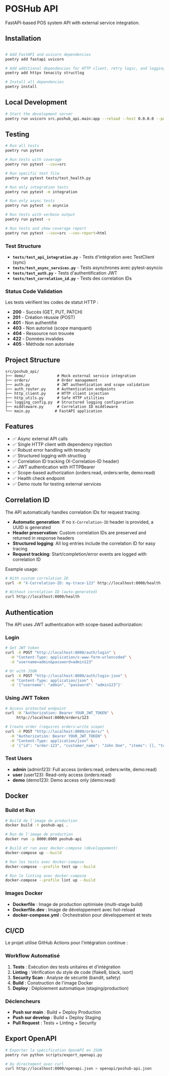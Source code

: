 # POSHub API

FastAPI-based POS system API with external service integration.

## Installation

```bash

# Add FastAPI and uvicorn dependencies
poetry add fastapi uvicorn

# Add additional dependencies for HTTP client, retry logic, and logging
poetry add httpx tenacity structlog

# Install all dependencies
poetry install
```

## Local Development

```bash
# Start the development server
poetry run uvicorn src.poshub_api.main:app --reload --host 0.0.0.0 --port 8000
```


## Testing

```bash
# Run all tests
poetry run pytest

# Run tests with coverage
poetry run pytest --cov=src

# Run specific test file
poetry run pytest tests/test_health.py

# Run only integration tests
poetry run pytest -m integration

# Run only async tests
poetry run pytest -m asyncio

# Run tests with verbose output
poetry run pytest -v

# Run tests and show coverage report
poetry run pytest --cov=src --cov-report=html
```

### Test Structure

- **`tests/test_api_integration.py`** - Tests d'intégration avec TestClient (sync)
- **`tests/test_async_services.py`** - Tests asynchrones avec pytest-asyncio
- **`tests/test_auth.py`** - Tests d'authentification JWT
- **`tests/test_correlation_id.py`** - Tests des correlation IDs

### Status Code Validation

Les tests vérifient les codes de statut HTTP :
- **200** - Succès (GET, PUT, PATCH)
- **201** - Création réussie (POST)
- **401** - Non authentifié
- **403** - Non autorisé (scope manquant)
- **404** - Ressource non trouvée
- **422** - Données invalides
- **405** - Méthode non autorisée

## Project Structure

```
src/poshub_api/
├── demo/              # Mock external service integration
├── orders/            # Order management
├── auth.py            # JWT authentication and scope validation
├── auth_router.py     # Authentication endpoints
├── http_client.py     # HTTP client injection
├── http_utils.py      # Safe HTTP utilities
├── logging_config.py  # Structured logging configuration
├── middleware.py      # Correlation ID middleware
└── main.py           # FastAPI application
```

## Features

- ✅ Async external API calls
- ✅ Single HTTP client with dependency injection
- ✅ Robust error handling with tenacity
- ✅ Structured logging with structlog
- ✅ Correlation ID tracking (X-Correlation-ID header)
- ✅ JWT authentication with HTTPBearer
- ✅ Scope-based authorization (orders:read, orders:write, demo:read)
- ✅ Health check endpoint
- ✅ Demo route for testing external services

## Correlation ID

The API automatically handles correlation IDs for request tracing:

- **Automatic generation**: If no `X-Correlation-ID` header is provided, a UUID is generated
- **Header preservation**: Custom correlation IDs are preserved and returned in response headers
- **Structured logging**: All log entries include the correlation ID for easy tracing
- **Request tracking**: Start/completion/error events are logged with correlation ID

Example usage:
```bash
# With custom correlation ID
curl -H "X-Correlation-ID: my-trace-123" http://localhost:8000/health

# Without correlation ID (auto-generated)
curl http://localhost:8000/health
```

## Authentication

The API uses JWT authentication with scope-based authorization:

### Login
```bash
# Get JWT token
curl -X POST "http://localhost:8000/auth/login" \
  -H "Content-Type: application/x-www-form-urlencoded" \
  -d "username=admin&password=admin123"

# Or with JSON
curl -X POST "http://localhost:8000/auth/login-json" \
  -H "Content-Type: application/json" \
  -d '{"username": "admin", "password": "admin123"}'
```

### Using JWT Token
```bash
# Access protected endpoint
curl -H "Authorization: Bearer YOUR_JWT_TOKEN" \
     http://localhost:8000/orders/123

# Create order (requires orders:write scope)
curl -X POST "http://localhost:8000/orders/" \
  -H "Authorization: Bearer YOUR_JWT_TOKEN" \
  -H "Content-Type: application/json" \
  -d '{"id": "order-123", "customer_name": "John Doe", "items": [], "total": 0.0}'
```

### Test Users
- **admin** (admin123): Full access (orders:read, orders:write, demo:read)
- **user** (user123): Read-only access (orders:read)
- **demo** (demo123): Demo access only (demo:read)

## Docker

### Build et Run

```bash
# Build de l'image de production
docker build -t poshub-api .

# Run de l'image de production
docker run -p 8000:8000 poshub-api

# Build et run avec docker-compose (développement)
docker-compose up --build

# Run les tests avec docker-compose
docker-compose --profile test up --build

# Run le linting avec docker-compose
docker-compose --profile lint up --build
```

### Images Docker

- **Dockerfile** : Image de production optimisée (multi-stage build)
- **Dockerfile.dev** : Image de développement avec hot-reload
- **docker-compose.yml** : Orchestration pour développement et tests

## CI/CD

Le projet utilise GitHub Actions pour l'intégration continue :

### Workflow Automatisé

1. **Tests** : Exécution des tests unitaires et d'intégration
2. **Linting** : Vérification du style de code (flake8, black, isort)
3. **Security Scan** : Analyse de sécurité (bandit, safety)
4. **Build** : Construction de l'image Docker
5. **Deploy** : Déploiement automatique (staging/production)

### Déclencheurs

- **Push sur main** : Build + Deploy Production
- **Push sur develop** : Build + Deploy Staging
- **Pull Request** : Tests + Linting + Security

## Export OpenAPI

```bash
# Exporter la spécification OpenAPI en JSON
poetry run python scripts/export_openapi.py

# Ou directement avec curl
curl http://localhost:8000/openapi.json > openapi/poshub-api.json
```